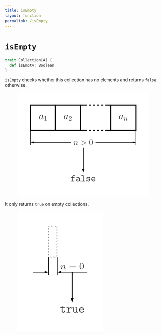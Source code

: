 ```yaml
---
title: isEmpty
layout: function
permalink: /isEmpty
---
```


# `isEmpty`

~~~ scala
trait Collection[A] {
  def isEmpty: Boolean
}
~~~

`isEmpty` checks whether this collection has no elements and returns `false` otherwise.

<figure class="diagram">
  <img src="images/isEmpty.svg" alt="isEmpty function">
  <!-- <figcaption class="diagram-desc"></figcaption> -->
</figure>

It only returns `true` on empty collections.

<figure class="diagram">
  <img src="images/isEmpty.2.svg" alt="isEmpty function">
  <!-- <figcaption class="diagram-desc"></figcaption> -->
</figure>
